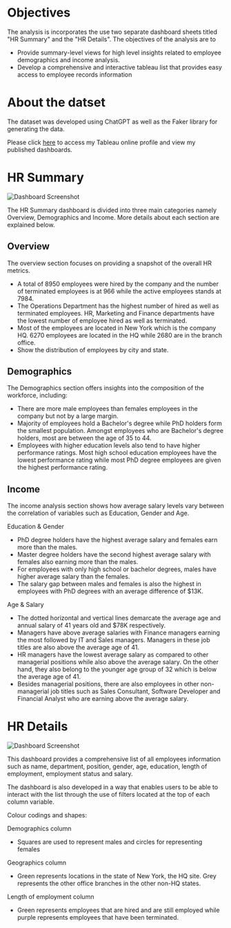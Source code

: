 # Objectives <br>
The analysis is incorporates the use two separate dashboard sheets titled "HR Summary" and the "HR Details". 
The objectives of the analysis are to 
- Provide summary-level views for high level insights related to employee demographics and income analysis.
- Develop a comprehensive and interactive tableau list that provides easy access to employee records information

# About the datset <br>
The dataset was developed using ChatGPT as well as the Faker library for generating the data.

Please click [here](https://public.tableau.com/views/HR_Dashboard_17343371058810/HRSummary?:language=en-GB&:sid=&:redirect=auth&:display_count=n&:origin=viz_share_link) to access my Tableau online profile and view my published dashboards.

# HR Summary <br>
![Dashboard Screenshot](https://github.com/bayyangjie/Tableau-Projects/blob/main/HR%20Dashboard/HR%20Summary.png) <br>

The HR Summary dashboard is divided into three main categories namely Overview, Demographics and Income. More details about each section are explained below.

## Overview
The overview section focuses on providing a snapshot of the overall HR metrics.
- A total of 8950 employees were hired by the company and the number of terminated employees is at 966 while the active employees stands at 7984.
- The Operations Department has the highest number of hired as well as terminated employees. HR, Marketing and Finance departments have the lowest number of employee hired as well as terminated.
- Most of the employees are located in New York which is the company HQ. 6270 employees are located in the HQ while 2680 are in the branch office.
- Show the distribution of employees by city and state.

## Demographics
The Demographics section offers insights into the composition of the workforce, including:
- There are more male employees than females employees in the company but not by a large margin.
- Majority of employees hold a Bachelor's degree while PhD holders form the smallest population. Amongst employees who are Bachelor's degree holders, most are between the age of 35 to 44.
- Employees with higher education levels also tend to have higher performance ratings. Most high school education employees have the lowest performance rating while most PhD degree employees are given the highest performance rating.

## Income
The income analysis section shows how average salary levels vary between the correlation of variables such as Education, Gender and Age.

Education & Gender
- PhD degree holders have the highest average salary and females earn more than the males.
- Master degree holders have the second highest average salary with females also earning more than the males.
- For employees with only high school or bachelor degrees, males have higher average salary than the females.
- The salary gap between males and females is also the highest in employees with PhD degrees with an average difference of $13K.

Age & Salary
- The dotted horizontal and vertical lines demarcate the average age and annual salary of 41 years old and $78K respectively.
- Managers have above average salaries with Finance managers earning the most followed by IT and Sales managers. Managers in these job titles are also above the average age of 41.  
- HR managers have the lowest average salary as compared to other managerial positions while also above the average salary. On the other hand, they also belong to the younger age group of 32 which is below the average age of 41.
- Besides managerial positions, there are also employees in other non-managerial job titles such as Sales Consultant, Software Developer and Financial Analyst who are earning above the average salary.

# HR Details <br>
![Dashboard Screenshot](https://github.com/bayyangjie/Tableau-Projects/blob/main/HR%20Dashboard/HR%20Details.png) <br>

This dashboard provides a comprehensive list of all employees information such as name, department, position, gender, age, education, length of employment, employment status and salary. 

The dashboard is also developed in a way that enables users to be able to interact with the list through the use of filters located at the top of each column variable.

Colour codings and shapes:<br>

Demographics column
- Squares are used to represent males and circles for representing females

Geographics column
- Green represents locations in the state of New York, the HQ site. Grey represents the other office branches in the other non-HQ states.

Length of employment column
- Green represents employees that are hired and are still employed while purple represents employees that have been terminated.
